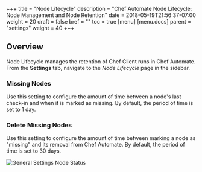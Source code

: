 +++
title = "Node Lifecycle"
description = "Chef Automate Node Lifecycle: Node Management and Node Retention"
date = 2018-05-19T21:56:37-07:00
weight = 20
draft = false
bref = ""
toc = true
[menu]
  [menu.docs]
    parent = "settings"
    weight = 40
+++

## Overview

Node Lifecycle manages the retention of Chef Client runs in Chef Automate. From the **Settings** tab, navigate to the _Node Lifecycle_ page in the sidebar.

### Missing Nodes

Use this setting to configure the amount of time between a node's last check-in and when it is marked as missing. By default, the period of time is set to 1 day.

### Delete Missing Nodes

Use this setting to configure the amount of time between marking a node as "missing" and its removal from Chef Automate. By default, the period of time is set to 30 days.

![General Settings Node Status](/images/docs/node-lifecycle.png)
